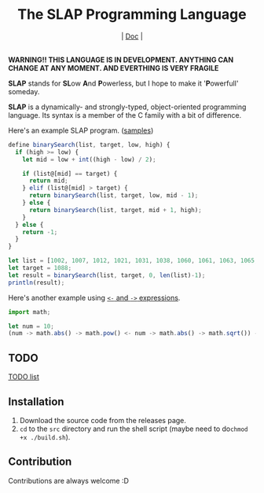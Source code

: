 <div align="center">
    <h1>The SLAP Programming Language</h1>
    |
    <a href="https://github.com/bichanna/slap/blob/master/docs/index.md#syntax">Doc</a>
    |
</div><br>

**WARNING!! THIS LANGUAGE IS IN DEVELOPMENT. ANYTHING CAN CHANGE AT ANY MOMENT. AND EVERTHING IS VERY FRAGILE**

**SLAP** stands for **SL**ow **A**nd **P**owerless, but I hope to make it '**P**owerfull' someday.

**SLAP** is a dynamically- and strongly-typed, object-oriented programming language. Its syntax is a member of the C family with a bit of difference.

Here's an example SLAP program. ([samples](https://github.com/bichanna/slap/tree/master/lib))
```js
define binarySearch(list, target, low, high) {
  if (high >= low) {
    let mid = low + int((high - low) / 2);

    if (list@[mid] == target) {
      return mid;
    } elif (list@[mid] > target) {
      return binarySearch(list, target, low, mid - 1);
    } else {
      return binarySearch(list, target, mid + 1, high);
    }
  } else {
    return -1;
  }
}

let list = [1002, 1007, 1012, 1021, 1031, 1038, 1060, 1061, 1063, 1065, 1074, 1080, 1088, 1090, 1104, 1107, 1114, 1131, 1134, 1148, 1155, 1160, 1165, 1178, 1189, 1195, 1195, 1197, 1197, 1225, 1226, 1241, 1244];
let target = 1088;
let result = binarySearch(list, target, 0, len(list)-1);
println(result);
```
Here's another example using [`<-` and `->` expressions](https://github.com/bichanna/slap/blob/master/docs/index.md#--expression).
```js
import math;

let num = 10;
(num -> math.abs() -> math.pow() <- num -> math.abs() -> math.sqrt()) -> println();
```


## TODO
[TODO list](https://github.com/bichanna/slap/blob/master/TODO.md)

## Installation
1. Download the source code from the releases page.
2. `cd` to the `src` directory and run the shell script (maybe need to do`chmod +x ./build.sh`).

## Contribution
Contributions are always welcome :D
